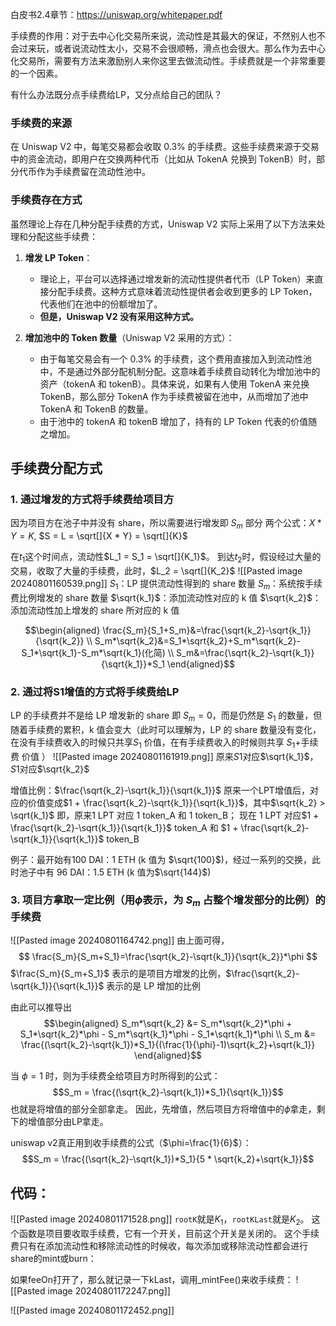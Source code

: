 白皮书2.4章节：https://uniswap.org/whitepaper.pdf

手续费的作用：对于去中心化交易所来说，流动性是其最大的保证，不然别人也不会过来玩，或者说流动性太小，交易不会很顺畅，滑点也会很大。那么作为去中心化交易所，需要有方法来激励别人来你这里去做流动性。手续费就是一个非常重要的一个因素。

有什么办法既分点手续费给LP，又分点给自己的团队？

### 手续费的来源
在 Uniswap V2 中，每笔交易都会收取 0.3% 的手续费。这些手续费来源于交易中的资金流动，即用户在交换两种代币（比如从 TokenA 兑换到 TokenB）时，部分代币作为手续费留在流动性池中。

### 手续费存在方式
虽然理论上存在几种分配手续费的方式，Uniswap V2 实际上采用了以下方法来处理和分配这些手续费：
1. **增发 LP Token**：
   - 理论上，平台可以选择通过增发新的流动性提供者代币（LP Token）来直接分配手续费。这种方式意味着流动性提供者会收到更多的 LP Token，代表他们在池中的份额增加了。
   - **但是，Uniswap V2 没有采用这种方式。**

2. **增加池中的 Token 数量**（Uniswap V2 采用的方式）：
   - 由于每笔交易会有一个 0.3% 的手续费，这个费用直接加入到流动性池中，不是通过外部分配机制分配。这意味着手续费自动转化为增加池中的资产（tokenA 和 tokenB）。具体来说，如果有人使用 TokenA 来兑换 TokenB，那么部分 TokenA 作为手续费被留在池中，从而增加了池中 TokenA 和 TokenB 的数量。
   - 由于池中的 tokenA 和 tokenB 增加了，持有的 LP Token 代表的价值随之增加。

## 手续费分配方式
### 1. 通过增发的方式将手续费给项目方
因为项目方在池子中并没有 share，所以需要进行增发即 $S_m$ 部分
两个公式：$X * Y = K$,    $S = L = \sqrt[]{X * Y} = \sqrt[]{K}$

在$t_1$这个时间点，流动性$L_1 = S_1 = \sqrt[]{K_1}$。
到达$t_2$时，假设经过大量的交易，收取了大量的手续费，此时，$L_2 = \sqrt[]{K_2}$
![[Pasted image 20240801160539.png]]
$S_1$：LP 提供流动性得到的 share 数量 
$S_m$：系统按手续费比例增发的 share 数量
$\sqrt{k_1}$：添加流动性对应的 k 值 
$\sqrt{k_2}$：添加流动性加上增发的 share 所对应的 k 值

$$\begin{aligned} \frac{S_m}{S_1+S_m}&=\frac{\sqrt{k_2}-\sqrt{k_1}}{\sqrt{k_2}} \\ S_m*\sqrt{k_2}&=S_1*\sqrt{k_2}+S_m*\sqrt{k_2}-S_1*\sqrt{k_1}-S_m*\sqrt{k_1}(化简) \\ S_m&=\frac{\sqrt{k_2}-\sqrt{k_1}}{\sqrt{k_1}}*S_1 \end{aligned}$$

### 2. 通过将S1增值的方式将手续费给LP
LP 的手续费并不是给 LP 增发新的 share 即 $S_m=0$，而是仍然是 $S_1$ 的数量，但随着手续费的累积，k 值会变大（此时可以理解为，LP 的 share 数量没有变化，在没有手续费收入的时候只共享$S_1$ 价值，在有手续费收入的时候则共享 $S_1$+手续费 价值 ）
![[Pasted image 20240801161919.png]]
原来$S1$对应$\sqrt{k_1}$，$S1$对应$\sqrt{k_2}$

增值比例：$\frac{\sqrt{k_2}-\sqrt{k_1}}{\sqrt{k_1}}$
原来一个LPT增值后，对应的价值变成$1 + \frac{\sqrt{k_2}-\sqrt{k_1}}{\sqrt{k_1}}$，其中$\sqrt{k_2} > \sqrt{k_1}$
即，原来1 LPT 对应 1 token_A 和 1 token_B；
现在 1 LPT 对应$1 + \frac{\sqrt{k_2}-\sqrt{k_1}}{\sqrt{k_1}}$ token_A 和 $1 + \frac{\sqrt{k_2}-\sqrt{k_1}}{\sqrt{k_1}}$ token_B

例子：最开始有100 DAI：1 ETH (k 值为 $\sqrt{100}$)，经过一系列的交换，此时池子中有 96 DAI：1.5 ETH (k 值为$\sqrt{144}$)

### 3. 项目方拿取一定比例（用$\phi$表示，为 $S_m$ 占整个增发部分的比例）的手续费

![[Pasted image 20240801164742.png]]
由上面可得，
$$ \frac{S_m}{S_m+S_1}=\frac{\sqrt{k_2}-\sqrt{k_1}}{\sqrt{k_2}}*\phi $$
$\frac{S_m}{S_m+S_1}$ 表示的是项目方增发的比例，$\frac{\sqrt{k_2}-\sqrt{k_1}}{\sqrt{k_1}}$ 表示的是 LP 增加的比例

由此可以推导出
$$\begin{aligned} S_m*\sqrt{k_2} &= S_m*\sqrt{k_2}*\phi + S_1*\sqrt{k_2}*\phi - S_m*\sqrt{k_1}*\phi - S_1*\sqrt{k_1}*\phi \\ S_m &= \frac{(\sqrt{k_2}-\sqrt{k_1})*S_1}{(\frac{1}{\phi}-1)\sqrt{k_2}+\sqrt{k_1}} \end{aligned}$$

当 $\phi=1$ 时，则为手续费全给项目方时所得到的公式：
$$S_m = \frac{(\sqrt{k_2}-\sqrt{k_1})*S_1}{\sqrt{k_1}}$$
也就是将增值的部分全部拿走。
因此，先增值，然后项目方将增值中的$\phi$拿走，剩下的增值部分由LP拿走。

uniswap v2真正用到收手续费的公式（$\phi=\frac{1}{6}$）：
$$S_m = \frac{(\sqrt{k_2}-\sqrt{k_1})*S_1}{5 * \sqrt{k_2}+\sqrt{k_1}}$$

## 代码：
![[Pasted image 20240801171528.png]]
`rootK`就是$K_1$，`rootKLast`就是$K_2$。
这个函数是项目要收取手续费，它有一个开关，目前这个开关是关闭的。
这个手续费只有在添加流动性和移除流动性的时候收，每次添加或移除流动性都会进行share的mint或burn：

如果feeOn打开了，那么就记录一下kLast，调用_mintFee()来收手续费：
![[Pasted image 20240801172247.png]]

![[Pasted image 20240801172452.png]]








